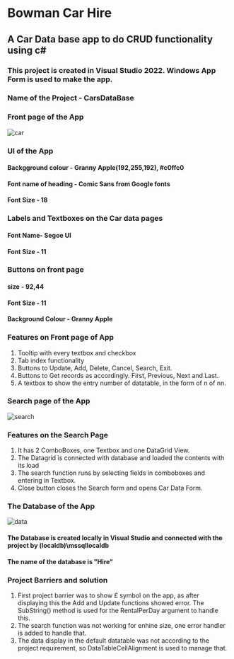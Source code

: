 # Bowman Car Hire
## A Car Data base app to do CRUD functionality using c#
### This project is created in Visual Studio 2022. Windows App Form is used to make the app.

### Name of the Project - CarsDataBase

### Front page of the App
![car](https://user-images.githubusercontent.com/70952736/161056014-bf866fd6-5b01-4832-a7dd-c7f98615dea5.PNG)

### UI of the App

#### Backgground colour - Granny Apple(192,255,192), #c0ffc0
#### Font name of heading - Comic Sans from Google fonts
#### Font Size - 18

### Labels and Textboxes on the Car data pages
#### Font Name- Segoe UI
#### Font Size - 11

### Buttons on front page
#### size - 92,44
#### Font Size - 11
#### Background Colour - Granny Apple

### Features on Front page of App
1.  Tooltip with every textbox and checkbox
2.  Tab index functionality
3.  Buttons to Update, Add, Delete, Cancel, Search, Exit.
4.  Buttons to Get records as accordingly. First, Previous, Next and Last.
5.  A textbox to show the entry number of datatable, in the form of n of nn.

### Search page of the App
![search](https://user-images.githubusercontent.com/70952736/161056192-ebb0725a-2e86-4148-99dc-acbe0818a6f0.PNG)

### Features on the Search Page
1.  It has 2 ComboBoxes, one Textbox and one DataGrid View.
2.  The Datagrid is connected with database and loaded the contents with its load
3.  The search function runs by selecting fields in comboboxes and entering in Textbox.
4.  Close button closes the Search form and opens Car Data Form.

### The Database of the App
![data](https://user-images.githubusercontent.com/70952736/161056379-5e4fa071-a8df-4379-a554-9fad5a1c3b07.PNG)

#### The Database is created locally in Visual Studio and connected with the project by (localdb)\mssqllocaldb
#### The name of the database is "Hire"

### Project Barriers and solution
1. First project barrier was to show £ symbol on the app, as after displaying this the Add and Update functions showed error. 
    The SubString() method is used for the RentalPerDay argument to handle this.
2. The search function was not working for enhine size, one error handler is added to handle that.
3. The data display in the default datatable was not according to the project requirement, so DataTableCellAlignment is used to manage that.
